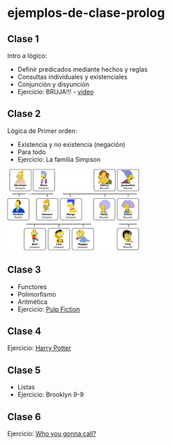 # ejemplos-de-clase-prolog

## Clase 1
Intro a lógico:
 - Definir predicados mediante hechos y reglas
 - Consultas individuales y existenciales
 - Conjunción y disyunción
 - Ejercicio: BRUJA!!! - [video](https://www.youtube.com/watch?v=Ux6fBfXOIuo)

## Clase 2
Lógica de Primer orden:
 - Existencia y no existencia (negación)
 - Para todo
 - Ejercicio: La familia Simpson

![simpsons](https://github.com/pdep-mit/ejemplos-de-clase-prolog/blob/master/la-familia-simpson.png "La familia Simpson")

## Clase 3
 - Functores
 - Polimorfismo
 - Aritmética
 - Ejercicio: [Pulp Fiction](https://docs.google.com/document/d/1AJdr0JvLmqHKmwHnXFX3edzEGp306IdldtfjJpGpjQQ/edit)

## Clase 4
Ejercicio: [Harry Potter](https://drive.google.com/file/d/0B2odHqXdEIRNM0ktSmE3cXBiNW12aE5YdjlBSnpPQnh4Y2xV/view?usp=sharing)

## Clase 5
 - Listas
 - Ejercicio: Brooklyn 9-9

## Clase 6
Ejercicio: [Who you gonna call?](https://docs.google.com/document/d/1GBORNTd2fujNy0Zs6v7AKXxRmC9wVICX2Y-pr7d1PwE/)
